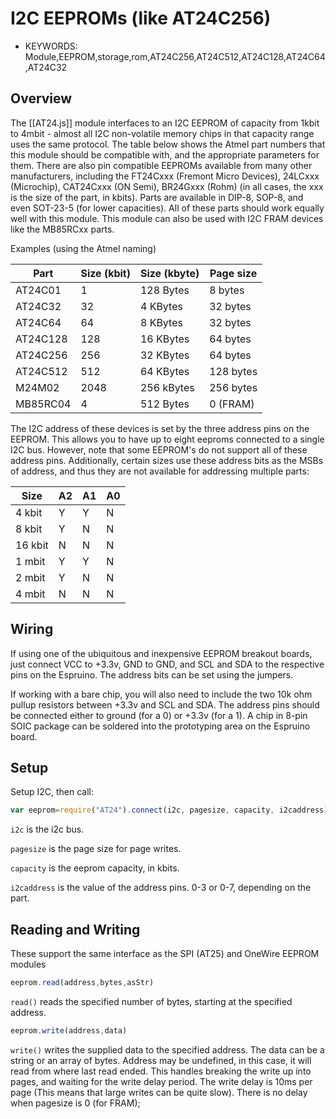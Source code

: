 <!--- Copyright (c) 2014 Spence Konde. See the file LICENSE for copying permission. -->
I2C EEPROMs (like AT24C256)
========================

* KEYWORDS: Module,EEPROM,storage,rom,AT24C256,AT24C512,AT24C128,AT24C64,AT24C32


Overview
------------------

The [[AT24.js]] module interfaces to an I2C EEPROM of capacity from 1kbit to 4mbit - almost all I2C non-volatile memory chips in that capacity range uses the same protocol. The table below shows the Atmel part numbers that this module should be compatible with, and the appropriate parameters for them. There are also pin compatible EEPROMs available from many other manufacturers, including the FT24Cxxx (Fremont Micro Devices), 24LCxxx (Microchip), CAT24Cxxx (ON Semi), BR24Gxxx (Rohm) (in all cases, the xxx is the size of the part, in kbits). Parts are available in DIP-8, SOP-8, and even SOT-23-5 (for lower capacities). All of these parts should work equally well with this module. This module can also be used with I2C FRAM devices like the MB85RCxx parts.

Examples (using the Atmel naming)

| Part     | Size (kbit) | Size (kbyte) | Page size |
|----------|-------------|--------------|-----------|
| AT24C01  | 1           | 128 Bytes    | 8 bytes   |
| AT24C32  | 32          | 4 KBytes     | 32 bytes  |
| AT24C64  | 64          | 8 KBytes     | 32 bytes  |
| AT24C128 | 128         | 16 KBytes    | 64 bytes  |
| AT24C256 | 256         | 32 KBytes    | 64 bytes  |
| AT24C512 | 512         | 64 KBytes    | 128 bytes |
| M24M02   | 2048        | 256 kBytes   | 256 bytes |
| MB85RC04 | 4           | 512 Bytes    | 0 (FRAM)  |
 

The I2C address of these devices is set by the three address pins on the EEPROM. This allows you to have up to eight eeproms connected to a single I2C bus. However, note that some EEPROM's do not support all of these address pins. Additionally, certain sizes use these address bits as the MSBs of address, and thus they are not available for addressing multiple parts: 

| Size     | A2 | A1 | A0 |
|----------|----|----|----|
| 4 kbit   | Y  | Y  | N  |
| 8 kbit   | Y  | N  | N  |
| 16 kbit  | N  | N  | N  |
| 1 mbit   | Y  | Y  | N  |
| 2 mbit   | Y  | N  | N  |
| 4 mbit   | N  | N  | N  |


Wiring
-------------------

If using one of the ubiquitous and inexpensive EEPROM breakout boards, just connect VCC to +3.3v, GND to GND, and SCL and SDA to the respective pins on the Espruino. The address bits can be set using the jumpers. 

If working with a bare chip, you will also need to include the two 10k ohm pullup resistors between +3.3v and SCL and SDA. The address pins should be connected either to ground (for a 0) or +3.3v (for a 1). A chip in 8-pin SOIC package can be soldered into the prototyping area on the Espruino board. 


Setup
-------------------

Setup I2C, then call:

```JavaScript 
var eeprom=require("AT24").connect(i2c, pagesize, capacity, i2caddress)
```

`i2c` is the i2c bus. 

`pagesize` is the page size for page writes. 

`capacity` is the eeprom capacity, in kbits. 

`i2caddress` is the value of the address pins. 0-3 or 0-7, depending on the part. 


Reading and Writing
-------------------

These support the same interface as the SPI (AT25) and OneWire EEPROM modules

```JavaScript
eeprom.read(address,bytes,asStr)
```

`read()` reads the specified number of bytes, starting at the specified address.  

```JavaScript
eeprom.write(address,data)
```

`write()` writes the supplied data to the specified address. The data can be a string or an array of bytes. Address may be undefined, in this case, it will read from where last read ended. This handles breaking the write up into pages, and waiting for the write delay period. The write delay is 10ms per page (This means that large writes can be quite slow). There is no delay when pagesize is 0 (for FRAM); 
